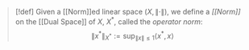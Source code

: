 >[!def]
>Given a [[Norm]]ed linear space $(X,\|\cdot\|)$, we define a *[[Norm]]* on the [[Dual Space]] of $X$, $X^{*}$, called the *operator norm*: $$\|x^{*}\|_{X^{*}}:=\sup_{\|x\|\le1}\langle x^{*},x\rangle$$

